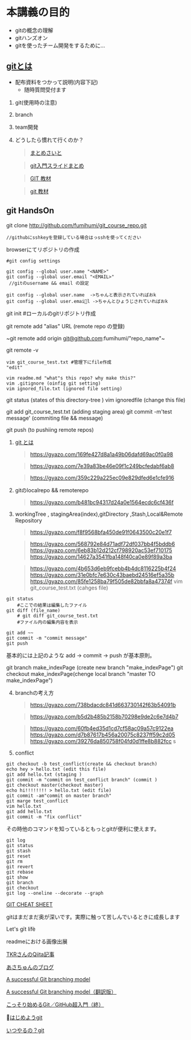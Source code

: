 # 本講義の目的
 - gitの概念の理解
 - gitハンズオン
 - gitを使ったチーム開発をするために...

## [gitとは](https://gyazo.com/c905923f32ca65fe9d1ae4324facd8df)
 - 配布資料をつかって説明(内容下記)
	- 随時質問受付ます
 1. git(使用時の注意)
 2. branch
 3. team開発
 4. どうしたら慣れて行くのか？

	>[まとめさいと](https://matome.naver.jp/odai/2136491451473222801)

	> [git入門スライドまとめ](https://mayonez.jp/topic/1452)

	> [GIT 教材](https://git-scm.com/book/ja/v2)

	> [git 教材](http://k.swd.cc/learnGitBranching-ja/)


## git HandsOn

git clone http://github.com/fumihumi/git_course_repo.git

	//githubにsshkeyを登録している場合はっsshを使ってください
browserにてリポジトリの作成

```
#git config settings

git config --global user.name "<NAME>"
git config --global user.email "<EMAIL>"
 //gitのusername && email の設定

git config --global user.name  ->ちゃんと表示されていればおk
git config --global user.email ->ちゃんとひょうじされていればおk

```

git init #ローカルのgitリポジトリ作成

git remote add  "alias" URL (remote repo の登録)

~git remote add origin git@github.com:fumihumi/"repo_name"~

git remote -v

	vim git_course_test.txt #管理下にfile作成
	"edit"

	vim readme.md "what"s this repo? why make this?"
	vim .gitignore (oinfig git setting)
	vim ignored_file.txt (ignored file setting)
git status (states of this directory-tree )
	vim ignoredfile (change this file)

git add  git_course_test.txt (adding staging area)
git commit -m'test message' (commiting file && message)

git push (to pushiing remote repos)

1. [git とは](http://qiita.com/TKR/items/f27932612a2209a0746b)

	> https://gyazo.com/169fe427d8a1a49b06dafd69ac0f0a98

	> https://gyazo.com/7e39a83be46e09f1c249bcfedabf6ab8

	> https://gyazo.com/359c229a225ec09e829dfed6e1cfe916


2. gitのlocalrepo && remoterepo
	
	> https://gyazo.com/b481bc94317d24a0e1564ecdc6cf436f

3. workingTree , stagingArea(index),gitDirectory ,Stash,Local&Remote Repository

	> https://gyazo.com/f8f9568bfa450de91f0643500c20e1f7

	> https://gyazo.com/568792e84d71adf72df037bb4f5bddb6
	> https://gyazo.com/6eb83b12d212cf798920ac53ef710175
	>https://gyazo.com/14627a3541fba148f40ca0e89f89a3ba

	> https://gyazo.com/4b653d6eb9fcebb4b4dc8116225b4f24
	> https://gyazo.com/31e0bfc7e630c43baebd24516ef5a35b
	> https://gyazo.com/85fe1258ba79f505de82bbfa8a47374f
vim git_course_test.txt (cahges file)
```
git status
	#ここでの結果は編集したファイル
git diff (file_name)
	# git diff git_course_test.txt
	#ファイル内の編集内容を表示

git add ~~
git commit -m "commit message"
git push
```


基本的には上記のような
add -> commit -> push
が基本原則。


git branch make_indexPage (create new branch "make_indexPage")
git checkout make_indexPage(chenge local branch "master TO make_indexPage")

4. branchの考え方

	> https://gyazo.com/738bdacdc841d663730142f63b54091b

	> https://gyazo.com/b5d2b485b2158b70298e9de2c6e7d4b7

	>https://gyazo.com/60fb4ed35d1cd7cf58ac09a57c9122ea
	>https://gyazo.com/d7b87617b456a20075c8237ff59c2d05
	>https://gyazo.com/39276da850758f04fd0d1ffe8b882fcc
s
5. conflict

```
git checkout -b test_conflict(create && checkout branch)
echo hey > hello.txt (edit this file)
git add hello.txt (staging )
git commit -m "commit on test_conflict branch" (commit )
git checkout master(checkout master)
echo hi!!!!!!!! > hello.txt (edit file)
git commit -am"commit on master branch"
git marge test_conflict
vim hello.txt
git add hello.txt
git commit -m "fix conflict"
```

その時他のコマンドを知っているともっとgitが便利に使えます。
```
git log
git status
git stash
git reset
git rm
git revert
git rebase
git show
git branch
git checkout
git log --oneline --decorate --graph
```

[GIT CHEAT SHEET](https://services.github.com/on-demand/downloads/github-git-cheat-sheet.pdf)

gitはまだまだ奥が深いです。実際に触って苦しんでいるときに成長します

Let's gït lífè

readmeにおける画像出展

[TKRさんのQiita記事](http://qiita.com/TKR/items/f27932612a2209a0746b)

[あさちゅんのブログ](http://kray.jp/blog/git-why-explanation/)

[A successful Git branching model](http://nvie.com/posts/a-successful-git-branching-model/)

[A successful Git branching model（翻訳版）](http://keijinsonyaban.blogspot.jp/2010/10/a-successful-git-branching-model.html)

[こっそり始めるGit／GitHub超入門（終）](http://www.atmarkit.co.jp/ait/articles/1708/01/news015.html)

[はじめようgit](https://www.slideshare.net/techscore/git-27770654)

[いつやるの？git](https://www.slideshare.net/matsukaz/git-28304397)
